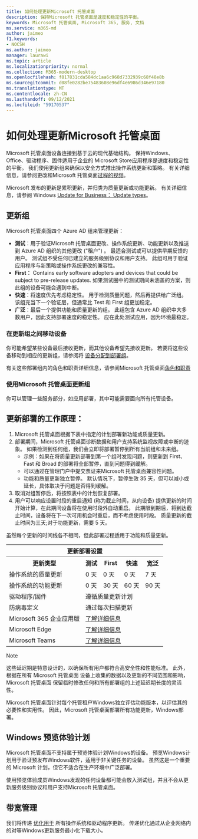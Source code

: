 ```yaml
---
title: 如何处理更新Microsoft 托管桌面
description: 保持Microsoft 托管桌面是速度和稳定性的平衡。
keywords: Microsoft 托管桌面, Microsoft 365, 服务, 文档
ms.service: m365-md
author: jaimeo
f1.keywords:
- NOCSH
ms.author: jaimeo
manager: laurawi
ms.topic: article
ms.localizationpriority: normal
ms.collection: M365-modern-desktop
ms.openlocfilehash: f817831cda584dc1aa6c968d7332939c68f48e8b
ms.sourcegitcommit: d08fe0282be75483608e96df4e6986d346e97180
ms.translationtype: MT
ms.contentlocale: zh-CN
ms.lasthandoff: 09/12/2021
ms.locfileid: "59170537"
---
```

# <a name="how-updates-are-handled-in-microsoft-managed-desktop"></a>如何处理更新Microsoft 托管桌面


<!--This topic is the target for a "Learn more" link in the Admin Portal (aka.ms/update-rings); do not delete.-->

<!--Update management -->

Microsoft 托管桌面设备连接到基于云的现代基础结构。 保持Windows、Office、驱动程序、固件适用于企业的 Microsoft Store应用程序是速度和稳定性的平衡。 我们使用更新组来确保以安全方式推出操作系统更新和策略。 有关详细信息，请参阅更改和Microsoft 托管桌面[过程的视频](https://www.microsoft.com/videoplayer/embed/RE4mWqP)。 

Microsoft 发布的更新是累积更新，并归类为质量更新或功能更新。
有关详细信息，请参阅 Windows [Update for Business： Update types](/windows/deployment/update/waas-manage-updates-wufb#update-types)。 

## <a name="update-groups"></a>更新组


Microsoft 托管桌面四个 Azure AD 组来管理更新：

- **测试**：用于验证Microsoft 托管桌面更改、操作系统更新、功能更新以及推送到 Azure AD 组织的其他更改 ("租户") 。 最适合测试或可以提供早期反馈的用户。 测试组不受任何已建立的服务级别协议和用户支持。 此组可用于验证应用程序与新策略或操作系统更改的兼容性。  
- **First**： Contains early software adopters and devices that could be subject to pre-release updates. 如果测试圈中的测试期间未涵盖的方案，则此组的设备可能会遇到中断。
- **快速**：将速度优先考虑稳定性。 用于检测质量问题，然后再提供给广泛组。 该组充当下一个验证层，但通常比 Test 和 First 组更加稳定。 
- **广泛**：最后一个提供功能和质量更新的组。 此组包含 Azure AD 组织中大多数用户，因此支持部署速度的稳定性。 应在此处测试应用，因为环境最稳定。

### <a name="moving-devices-between-update-groups"></a>在更新组之间移动设备
你可能希望某些设备最后接收更新，而其他设备希望先接收更新。 若要将这些设备移动到相应的更新组，请参阅将 [设备分配到部署组](../working-with-managed-desktop/assign-deployment-group.md)。

有关这些部署组内的角色和职责详细信息，请参阅Microsoft 托管桌面[角色和职责](../intro/roles-and-responsibilities.md)

### <a name="using-microsoft-managed-desktop-update-groups"></a>使用Microsoft 托管桌面更新组 
你可以管理一些服务部分，如应用部署，其中可能需要面向所有托管设备。

## <a name="how-update-deployment-works"></a>更新部署的工作原理：
1. Microsoft 托管桌面根据下表中指定的计划部署新功能或质量更新。
2. 部署期间，Microsoft 托管桌面诊断数据和用户支持系统监视故障或中断的迹象。 如果检测到任何组，我们会立即将部署暂停到所有当前组和未来组。
    - 示例：如果在将质量更新部署到第一个组时发现问题，则更新到 First、Fast 和 Broad 的部署将全部暂停，直到问题得到缓解。
    - 可以通过在管理门户中提交票证来Microsoft 托管桌面兼容性问题。
    - 功能和质量更新独立暂停。 默认情况下，暂停生效 35 天，但可以减小或延长，具体取决于问题是否得到缓解。
3. 取消对组暂停后，将按照表中的计划恢复部署。
4. 用户可以响应设置时段的重启通知 (称为截止时间，从向设备) 提供更新的时间开始计算，在此期间设备将在使用时段外自动重启。 此期限到期后，将到达截止时间，设备将在下一次可用机会时重启，而不考虑使用时段。 质量更新的截止时间为三天;对于功能更新，需要 5 天。

虽然每个更新的时间线各不相同，但此部署过程适用于功能和质量更新。


<table>
    <tr><th colspan="5">更新部署设置</th></tr>
    <tr><th>更新类型</th><th>测试</th><th>First</th><th>快速</th><th>宽泛</th></tr>
    <tr><td>操作系统的质量更新</td><td>0 天</td><td>0 天</td><td>0 天</td><td>7 天</td></tr>
    <tr><td>操作系统的功能更新</td><td>0 天</td><td>30 天</td><td>60 天</td><td>90 天</td></tr>
    <tr><td>驱动程序/固件</td><td colspan="4">遵循质量更新计划</td></tr>
    <tr><td>防病毒定义</td><td colspan="4">通过每次扫描更新</td></tr>
    <tr><td>Microsoft 365 企业应用版</td><td colspan="4"><a href="/microsoft-365/managed-desktop/get-started/m365-apps#updates-to-microsoft-365-apps">了解详细信息</a></td></tr>
    <tr><td>Microsoft Edge</td><td colspan="4"><a href="/microsoft-365/managed-desktop/get-started/edge-browser-app#updates-to-microsoft-edge">了解详细信息</a></td></tr>
    <tr><td>Microsoft Teams</td><td colspan="4"><a href="/microsoft-365/managed-desktop/get-started/teams#updates">了解详细信息</a></td></tr>
</table>

>[!NOTE]
>这些延迟期是特意设计的，以确保所有用户都符合高安全性和性能标准。 此外，根据在所有 Microsoft 托管桌面 设备上收集的数据以及更新的不同范围和影响，Microsoft 托管桌面 保留临时修改任何和所有部署组的上述延迟期长度的灵活性。
>
>Microsoft 托管桌面针对每个托管租户Windows独立评估功能版本，以评估其的必要性和实用性。 因此，Microsoft 托管桌面部署所有功能更新，Windows部署。 

## <a name="windows-insider-program"></a>Windows 预览体验计划

Microsoft 托管桌面不支持属于预览体验计划Windows的设备。 预览Windows计划用于验证预发布Windows软件，适用于非关键任务的设备。 虽然这是一个重要的 Microsoft 计划，但它不适合在生产环境中广泛部署。 

使用预览体验成员Windows发现的任何设备都可能会放入测试组，并且不会从更新服务级别协议和用户支持Microsoft 托管桌面。

## <a name="bandwidth-management"></a>带宽管理

我们将传递 [优化用于](/windows/deployment/update/waas-delivery-optimization) 所有操作系统和驱动程序更新。 传递优化通过从企业网络内的对等Windows更新服务最小化下载大小。
